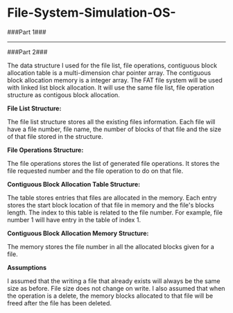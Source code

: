 # File-System-Simulation-OS-

###Part 1###



-------------------------------------------------------------------------

###Part 2###

The data structure I used for the file list, file operations, contiguous block allocation table is a multi-dimension char pointer array.  The contiguous block allocation memory is a integer array. The FAT file system will be used with linked list block allocation. It will use the same file list, file operation structure as contigous block allocation.

**File List Structure:**

The file list structure stores all the existing files information. Each file will have a file number, file name, the number of blocks of that file and the size of that file stored in the structure. 

**File Operations Structure:**

The file operations stores the list of generated file operations. It stores the file requested number and the file operation to do on that file.

**Contiguous Block Allocation Table Structure:**

The table stores entries that files are allocated in the memory. Each entry stores the start block location of that file in memory and the file's blocks length. The index to this table is related to the file number. For example, file number 1 will have entry in the table of index 1.

**Contiguous Block Allocation Memory Structure:**

The memory stores the file number in all the allocated blocks given for a file.

**Assumptions**

I assumed that the writing a file that already exists will  always be the same size as before. File size does not change
on write. I also assumed that when the operation is a delete, the memory blocks allocated to that file will be freed after  the file has been deleted.






